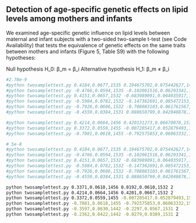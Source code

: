 ## Detection of age-specific genetic effects on lipid levels among mothers and infants

We examined age-specific genetic influence on lipid levels between maternal and infant subjects with a two-sided two-sample t-test (see Code Availability) that tests the equivalence of genetic effects on the same traits between mothers and infants (Figure 5, Table S9) with the following hypotheses:

Null hypothesis H_0: β_m = β_i
Alternative hypothesis H_1: β_m ≠ β_i



```bash
#2.78e-9
#python twosamplettest.py 0.4184,0.0677,1535 0.194675702,0.075442627,1457 2
#python twosamplettest.py -0.4766,0.0594,1535 -0.102061516,0.06293341,1457 2
#python twosamplettest.py 0.4151,0.0657,1532 -0.683989091,0.064035917,1455 2
#python twosamplettest.py -0.5984,0.0782,1532 -0.147362691,0.085472153,1455 2
#python twosamplettest.py -0.7926,0.0606,1532 -0.708083103,0.061761567,1455 2
#python twosamplettest.py -0.4559,0.0384,1531 0.088650799,0.042040878,1442 2

#python twosamplettest.py 0.4214,0.0664,1456 0.420131273,0.06670078,1532 2
#python twosamplettest.py 0.3372,0.0559,1455 -0.007205417,0.052879493,1532 2
#python twosamplettest.py -0.7081,0.0618,1455 -0.792575853,0.06063332,1532 2
```

```bash
# 5e-8
#python twosamplettest.py 0.4184,0.0677,1535 0.194675702,0.075442627,1457 2
#python twosamplettest.py -0.4766,0.0594,1535 -0.102061516,0.06293341,1457 2
#python twosamplettest.py 0.4151,0.0657,1532 -0.683989091,0.064035917,1455 2
#python twosamplettest.py -0.5984,0.0782,1532 -0.147362691,0.085472153,1455 2
#python twosamplettest.py -0.7926,0.0606,1532 -0.708083103,0.061761567,1455 2
#python twosamplettest.py -0.4559,0.0384,1531 0.088650799,0.042040878,1442 2

python twosamplettest.py 0.3371,0.0610,1456 0.0192,0.0610,1532 2
python twosamplettest.py 0.4214,0.0664,1456 0.4201,0.0667,1532 2
python twosamplettest.py 0.3372,0.0559,1455 -0.007205417,0.052879493,1532 2
python twosamplettest.py -0.7081,0.0618,1455 -0.792575853,0.06063332,1532 2
python twosamplettest.py -0.3597,0.0630,1442 -0.2297,0.0567,1531 2
python twosamplettest.py -0.2362,0.0422,1442 -0.0279,0.0389,1531 2
```


